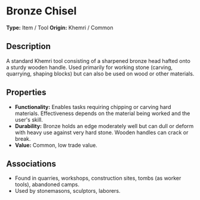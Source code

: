 # Bronze Chisel

**Type:** Item / Tool
**Origin:** Khemri / Common

## Description
A standard Khemri tool consisting of a sharpened bronze head hafted onto a sturdy wooden handle. Used primarily for working stone (carving, quarrying, shaping blocks) but can also be used on wood or other materials.

## Properties
*   **Functionality:** Enables tasks requiring chipping or carving hard materials. Effectiveness depends on the material being worked and the user's skill.
*   **Durability:** Bronze holds an edge moderately well but can dull or deform with heavy use against very hard stone. Wooden handles can crack or break.
*   **Value:** Common, low trade value.

## Associations
*   Found in quarries, workshops, construction sites, tombs (as worker tools), abandoned camps.
*   Used by stonemasons, sculptors, laborers. 